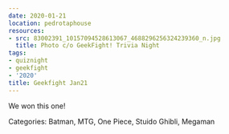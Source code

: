 ```yaml
---
date: 2020-01-21
location: pedrotaphouse
resources:
- src: 83002391_10157094528613067_4688296256324239360_n.jpg
  title: Photo c/o GeekFight! Trivia Night
tags:
- quiznight
- geekfight
- '2020'
title: Geekfight Jan21
---
```


We won this one!

Categories: Batman, MTG, One Piece, Stuido Ghibli, Megaman